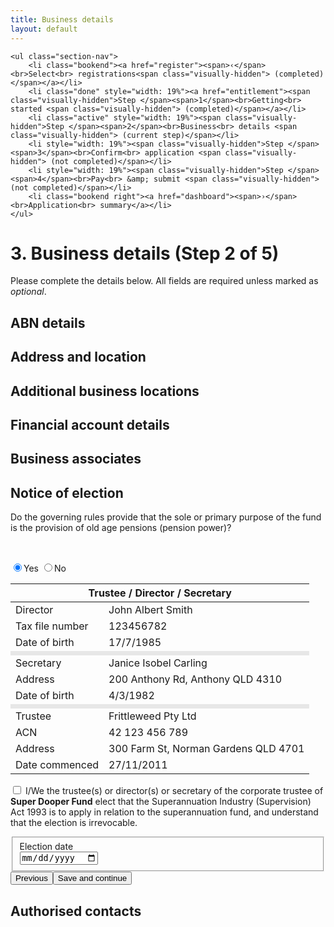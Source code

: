 ```yaml
---
title: Business details
layout: default
---
```

<div class="progress-container">
	<div class="progress-bar">
		<span id="progress-percent" role="progressbar" aria-valuetext="step 2 of 5 steps" style="width:40%"></span>
	</div><!-- meter -->

	<ul class="section-nav">
		<li class="bookend"><a href="register"><span>‹</span><br>Select<br> registrations<span class="visually-hidden"> (completed)</span></a></li>
		<li class="done" style="width: 19%"><a href="entitlement"><span class="visually-hidden">Step </span><span>1</span><br>Getting<br> started <span class="visually-hidden"> (completed)</span></a></li>
		<li class="active" style="width: 19%"><span class="visually-hidden">Step </span><span>2</span><br>Business<br> details <span class="visually-hidden"> (current step)</span></li>
		<li style="width: 19%"><span class="visually-hidden">Step </span><span>3</span><br>Confirm<br> application <span class="visually-hidden"> (not completed)</span></li>
		<li style="width: 19%"><span class="visually-hidden">Step </span><span>4</span><br>Pay<br> &amp; submit <span class="visually-hidden"> (not completed)</span></li>
		<li class="bookend right"><a href="dashboard"><span>›</span><br>Application<br> summary</a></li>
	</ul>
</div>
<h1 id="heading" tabindex="-1">3. Business details <span>(Step 2 of 5)</span></h1>
<p>Please complete the details below. All fields are required unless marked as <em>optional</em>.</p>


<div id="section1" class="sub-section-container">
	<h2>ABN details</h2>
	<div class="sub-section-content">
	</div>
</div>
<div id="section2" class="sub-section-container">
	<h2>Address and location</h2>
	<div class="sub-section-content">
	</div>
</div>
<div id="section3" class="sub-section-container">
	<h2>Additional business locations</h2>
	<div class="sub-section-content">
	</div>
</div>
<div id="section4" class="sub-section-container">
	<h2>Financial account details</h2>
	<div class="sub-section-content">
	</div>
</div>
<div id="section5" class="sub-section-container">
	<h2>Business associates</h2>
	<div class="sub-section-content">
	</div>
</div>

<div id="section2" class="sub-section-container sub-section-open">
	<h2>Notice of election</h2>
	<div class="sub-section-content">
		<div class="grid-row">
			<div class="col4"><p class="no-margin-top">
				<label for="pension-power" class="input-right">Do the governing rules provide that the sole or primary purpose of the fund is the provision of old age pensions (pension power)?</label></p>
			</div>
			<div class="col8 last">
				<div class="radio-toggle" style="padding-top: 2rem;">
					<label class="on label-left" for="pension-power-yes"><input id="pension-power-yes" type="radio" name="pension-power" checked><span>Yes</span></label>
					<label class="off label-right" for="pension-power-no"><input id="pension-power-no" type="radio" name="pension-power"><span>No</span></label>
				</div>
			</div>
		</div>
		<div class="confirmation">
			<div class="grid-row">
				<table>
					<thead>
						<tr>
							<th colspan="2">Trustee / Director / Secretary</th>
						</tr>
					</thead>
					<tbody>
						<tr>
							<td class="field-name">Director</td>
							<td class="input-value">John Albert Smith</td>
						</tr>
						<tr>
							<td class="field-name">Tax file number</td>
							<td class="input-value">123456782</td>
						</tr>
						<tr>
							<td class="field-name" style="border-bottom: 7px solid #e7e7e7;">Date of birth</td>
							<td class="input-value" style="border-bottom: 7px solid #e7e7e7;">17/7/1985</td>
						</tr>
						<tr>
							<td class="field-name">Secretary</td>
							<td class="input-value">Janice Isobel Carling</td>
						</tr>
						<tr>
							<td class="field-name">Address</td>
							<td class="input-value">200 Anthony Rd, Anthony QLD 4310</td>
						</tr>
						<tr>
							<td class="field-name" style="border-bottom: 7px solid #e7e7e7;">Date of birth</td>
							<td class="input-value" style="border-bottom: 7px solid #e7e7e7;">4/3/1982</td>
						</tr>
						<tr>
							<td class="field-name">Trustee</td>
							<td class="input-value">Frittleweed Pty Ltd</td>
						</tr>
						<tr>
							<td class="field-name">ACN</td>
							<td class="input-value">42 123 456 789</td>
						</tr>
						<tr>
							<td class="field-name">Address</td>
							<td class="input-value">300 Farm St, Norman Gardens QLD 4701</td>
						</tr>
						<tr>
							<td class="field-name">Date commenced</td>
							<td class="input-value">27/11/2011</td>
						</tr>
					</tbody>
				</table>
			</div>
			<div class="grid-row custom-controls">
				<p>
					<input type="checkbox" value="declare" id="declare">
					<label for="declare">I/We the trustee(s) or director(s) or secretary of the corporate trustee of <strong>Super Dooper Fund</strong> elect that the Superannuation Industry (Supervision) Act 1993 is to apply in relation to the superannuation fund, and understand that the election is irrevocable.</label>
				</p>
			</div>
		</div>
		<fieldset class="grid-row" tabindex="-1">
			<div class="grid-row">
				<div class="col4">
					<label for="election-date" class="input-right">Election date</label>
				</div>
				<div class="col7 last">
					<input type="date" id="election-date" class="date" />
				</div>
			</div>
		</fieldset>
		<div class="controls-container">
			<div class="controls-content">
				<button type="button" class="btn previous">Previous</button><button type="button" class="btn btn-default next">Save and continue</button>
			</div>
		</div>
	</div>
</div>

<div id="section1" class="sub-section-container">
	<h2>Authorised contacts</h2>
	<div class="sub-section-content">
	</div>
</div>

